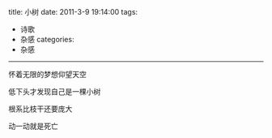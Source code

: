 title: 小树
date: 2011-3-9 19:14:00
tags: 
- 诗歌 
- 杂感
categories:
- 杂感
---

怀着无限的梦想仰望天空

低下头才发现自己是一棵小树

根系比枝干还要庞大

动一动就是死亡